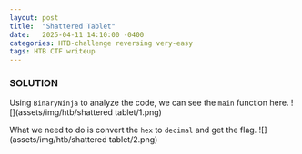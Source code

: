 ```yaml
---
layout: post
title:  "Shattered Tablet"
date:   2025-04-11 14:10:00 -0400
categories: HTB-challenge reversing very-easy
tags: HTB CTF writeup 
---
```


### SOLUTION
Using `BinaryNinja` to analyze the code, we can see the `main` function here.
![](assets/img/htb/shattered tablet/1.png)

What we need to do is convert the `hex` to `decimal` and get the flag.
![](assets/img/htb/shattered tablet/2.png)
